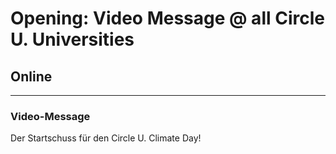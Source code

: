# Opening: Video Message @ all Circle U. Universities  
## Online 
---
### Video-Message
Der Startschuss für den Circle U. Climate Day!